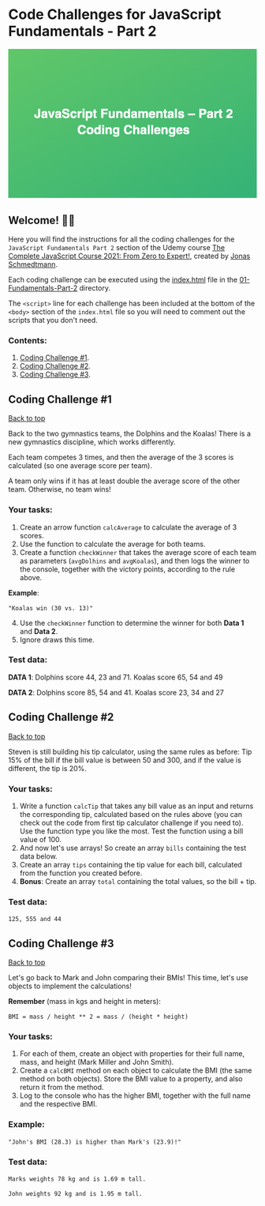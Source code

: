 # Code Challenges for JavaScript Fundamentals - Part 2

![JavaScript Fundamentals - Part 2 Coding Challenges](../images/js-fundamentals2.jpg)

## Welcome! 👋🏽

Here you will find the instructions for all the coding challenges for the `JavaScript Fundamentals Part 2` section of the Udemy course [The Complete JavaScript Course 2021: From Zero to Expert!](https://www.udemy.com/course/the-complete-javascript-course/), created by [Jonas Schmedtmann](https://www.udemy.com/user/jonasschmedtmann/).

Each coding challenge can be executed using the [index.html](./index.html) file in the [01-Fundamentals-Part-2](../01-Fundamentals-Part-2) directory.

The `<script>` line for each challenge has been included at the bottom of the `<body>` section of the `index.html` file so you will need to comment out the scripts that you don't need.

### Contents:

1. [Coding Challenge #1](#coding-challenge-1).
2. [Coding Challenge #2](#coding-challenge-2).
3. [Coding Challenge #3](#coding-challenge-3).

## Coding Challenge #1
[Back to top](#code-challenges-for-javascript-fundamentals---part-2)

Back to the two gymnastics teams, the Dolphins and the Koalas! There is a new gymnastics discipline, which works differently.

Each team competes 3 times, and then the average of the 3 scores is calculated (so one average score per team).

A team only wins if it has at least double the average score of the other team. Otherwise, no team wins!

### Your tasks:

1. Create an arrow function `calcAverage` to calculate the average of 3 scores.
2. Use the function to calculate the average for both teams.
3. Create a function `checkWinner` that takes the average score of each team as parameters (`avgDolhins` and `avgKoalas`), and then logs the winner to the console, together with the victory points, according to the rule above.

**Example**: 

```
"Koalas win (30 vs. 13)"
```

4. Use the `checkWinner` function to determine the winner for both **Data 1** and **Data 2**.
5. Ignore draws this time.

### Test data:

**DATA 1**: Dolphins score 44, 23 and 71. Koalas score 65, 54 and 49

**DATA 2**: Dolphins score 85, 54 and 41. Koalas score 23, 34 and 27

## Coding Challenge #2
[Back to top](#code-challenges-for-javascript-fundamentals---part-2)

Steven is still building his tip calculator, using the same rules as before: Tip 15% of the bill if the bill value is between 50 and 300, and if the value is different, the tip is 20%.

### Your tasks:

1. Write a function `calcTip` that takes any bill value as an input and returns the corresponding tip, calculated based on the rules above (you can check out the code from first tip calculator challenge if you need to). Use the function type you like the most. Test the function using a bill value of 100.
2. And now let's use arrays! So create an array `bills` containing the test data below.
3. Create an array `tips` containing the tip value for each bill, calculated from the function you created before.
4. **Bonus**: Create an array `total` containing the total values, so the bill + tip.

### Test data: 

```
125, 555 and 44
```

## Coding Challenge #3
[Back to top](#code-challenges-for-javascript-fundamentals---part-2)

Let's go back to Mark and John comparing their BMIs! This time, let's use objects to implement the calculations! 

**Remember** (mass in kgs and height in meters): 

```
BMI = mass / height ** 2 = mass / (height * height)
```

### Your tasks:

1. For each of them, create an object with properties for their full name, mass, and height (Mark Miller and John Smith).
2. Create a `calcBMI` method on each object to calculate the BMI (the same method on both objects). Store the BMI value to a property, and also return it from the method.
3. Log to the console who has the higher BMI, together with the full name and the
respective BMI.

### Example:

```
"John's BMI (28.3) is higher than Mark's (23.9)!"
```

### Test data:

```
Marks weights 78 kg and is 1.69 m tall.
```

```
John weights 92 kg and is 1.95 m tall.
```